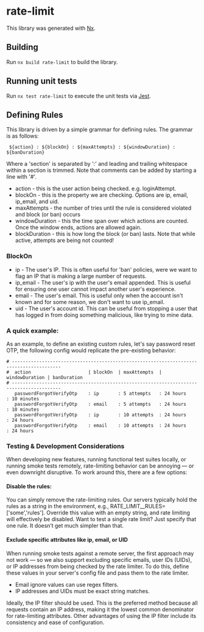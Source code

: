 # rate-limit

This library was generated with [Nx](https://nx.dev).

## Building

Run `nx build rate-limit` to build the library.

## Running unit tests

Run `nx test rate-limit` to execute the unit tests via [Jest](https://jestjs.io).

## Defining Rules

This library is driven by a simple grammar for defining rules. The grammar is as follows:

` ${action} : ${blockOn} : ${maxAttempts} : ${windowDuration} : ${banDuration}`

Where a 'section' is separated by ':' and leading and trailing whitespace within a section is trimmed.
Note that comments can be added by starting a line with '#'.

- action - this is the user action being checked. e.g. loginAttempt.
- blockOn - this is the property we are checking. Options are ip, email, ip_email, and uid.
- maxAttempts - the number of tries until the rule is considered violated and block (or ban) occurs
- windowDuration - this the time span over which actions are counted. Once the window ends, actions are allowed again.
- blockDuration - this is how long the block (or ban) lasts. Note that while active, attempts are being not counted!

### BlockOn

- ip        - The user's IP. This is often useful for 'ban' policies, were we want to flag an IP that is making a large number of requests.
- ip_email  - The user's ip with the user's email appended. This is useful for ensuring one user cannot impact another user's experience.
- email     - The user's email. This is useful only when the account isn't known and for some reason, we don't want to use ip_email.
- uid       - The user's account id. This can be useful from stopping a user that has logged in from doing something malicious, like trying to mine data.

### A quick example:

As an example, to define an existing custom rules, let's say password reset OTP, the following config
would replicate the pre-existing behavior:

```
# ----------------------------------------------------------------------------------------
#  action                     | blockOn  | maxAttempts  | windowDuration | banDuration
# ----------------------------------------------------------------------------------------
   passwordForgotVerifyOtp    : ip       : 5 attempts   : 24 hours       : 10 minutes
   passwordForgotVerifyOtp    : email    : 5 attempts   : 24 hours       : 10 minutes
   passwordForgotVerifyOtp    : ip       : 10 attempts  : 24 hours       : 24 hours
   passwordForgotVerifyOtp    : email    : 10 attempts  : 24 hours       : 24 hours

```

### Testing & Development Considerations

When developing new features, running functional test suites locally, or running smoke tests remotely, rate-limiting behavior can be annoying — or even downright disruptive. To work around this, there are a few options:

#### Disable the rules:
You can simply remove the rate-limiting rules. Our servers typically hold the rules as a string in the environment, e.g., RATE_LIMIT__RULES=['some','rules']. Override this value with an empty string, and rate limiting will effectively be disabled. Want to test a single rate limit? Just specify that one rule. It doesn’t get much simpler than that.

#### Exclude specific attributes like ip, email, or UID
When running smoke tests against a remote server, the first approach may not work — so we also support excluding specific emails, user IDs (UIDs), or IP addresses from being checked by the rate limiter. To do this, define these values in your server's config file and pass them to the rate limiter.

 - Email ignore values can use regex filters.
 - IP addresses and UIDs must be exact string matches.

Ideally, the IP filter should be used. This is the preferred method because all requests contain an IP address, making it the lowest common denominator for rate-limiting attributes. Other advantages of using the IP filter include its consistency and ease of configuration.
